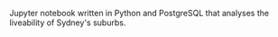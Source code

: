 Jupyter notebook written in Python and PostgreSQL that analyses the liveability of Sydney's suburbs.